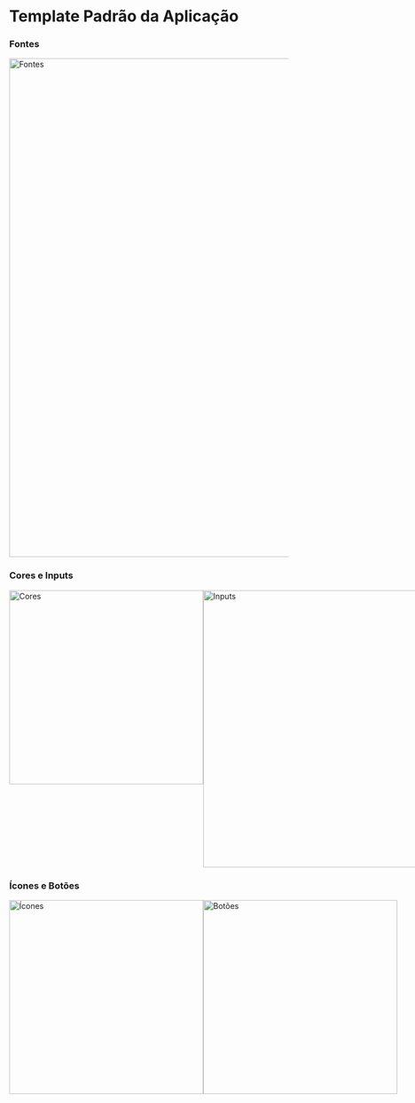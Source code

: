 # Template Padrão da Aplicação

### Fontes

  <img src="https://github.com/user-attachments/assets/793bb49c-2c09-4c5d-a044-bb60b5b10df8" alt="Fontes" width="900" />
  
### Cores e Inputs

<div style="display: flex;">
  <img src="https://github.com/user-attachments/assets/c405bc11-d815-46eb-b0f6-6f3490205d1c" alt="Cores" width="350"/>
  <img src="https://github.com/user-attachments/assets/ca77b358-41d7-4e5c-a255-973f41533327" alt="Inputs" width="500"/>
</div>

### Ícones e Botões

<div style="display: flex;">
  <img src="https://github.com/user-attachments/assets/79d5e8f3-2b9e-4bc9-9bd6-f97bf0e9992d" alt="Ícones" width="350"/>
  <img src="https://github.com/user-attachments/assets/05057d30-62e8-4e93-bc0b-c0d036c5bf71" alt="Botões" width="350"/>
</div>
